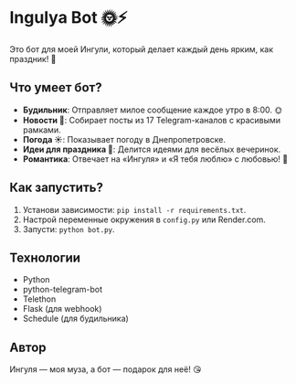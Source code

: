 # Ingulya Bot 🌞⚡️

Это бот для моей Ингули, который делает каждый день ярким, как праздник! 🎉

## Что умеет бот?
- **Будильник**: Отправляет милое сообщение каждое утро в 8:00. 🌞
- **Новости 📰**: Собирает посты из 17 Telegram-каналов с красивыми рамками.
- **Погода ☀️**: Показывает погоду в Днепропетровске.
- **Идеи для праздника 🎈**: Делится идеями для весёлых вечеринок.
- **Романтика**: Отвечает на «Ингуля» и «Я тебя люблю» с любовью! 💖

## Как запустить?
1. Установи зависимости: `pip install -r requirements.txt`.
2. Настрой переменные окружения в `config.py` или Render.com.
3. Запусти: `python bot.py`.

## Технологии
- Python
- python-telegram-bot
- Telethon
- Flask (для webhook)
- Schedule (для будильника)

## Автор
Ингуля — моя муза, а бот — подарок для неё! 😘
